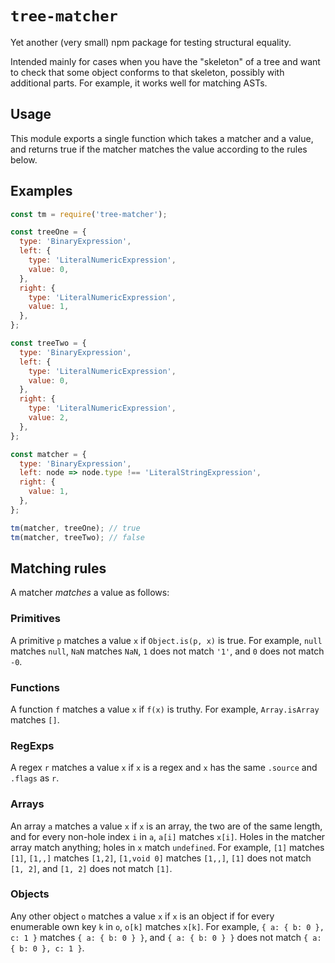 # `tree-matcher`

Yet another (very small) npm package for testing structural equality.

Intended mainly for cases when you have the "skeleton" of a tree and want to check that some object conforms to that skeleton, possibly with additional parts. For example, it works well for matching ASTs.


## Usage

This module exports a single function which takes a matcher and a value, and returns true if the matcher matches the value according to the rules below.


## Examples

```js
const tm = require('tree-matcher');

const treeOne = {
  type: 'BinaryExpression',
  left: {
    type: 'LiteralNumericExpression',
    value: 0,
  },
  right: {
    type: 'LiteralNumericExpression',
    value: 1,
  },
};

const treeTwo = {
  type: 'BinaryExpression',
  left: {
    type: 'LiteralNumericExpression',
    value: 0,
  },
  right: {
    type: 'LiteralNumericExpression',
    value: 2,
  },
};

const matcher = {
  type: 'BinaryExpression',
  left: node => node.type !== 'LiteralStringExpression',
  right: {
    value: 1,
  },
};

tm(matcher, treeOne); // true
tm(matcher, treeTwo); // false

```


## Matching rules

A matcher _matches_ a value as follows:

### Primitives
A primitive `p` matches a value `x` if `Object.is(p, x)` is true. For example, `null` matches `null`, `NaN` matches `NaN`, `1` does not match `'1'`, and `0` does not match `-0`.

### Functions
A function `f` matches a value `x` if `f(x)` is truthy. For example, `Array.isArray` matches `[]`.

### RegExps
A regex `r` matches a value `x` if `x` is a regex and `x` has the same `.source` and `.flags` as `r`.

### Arrays
An array `a` matches a value `x` if `x` is an array, the two are of the same length, and for every non-hole index `i` in `a`, `a[i]` matches `x[i]`. Holes in the matcher array match anything; holes in `x` match `undefined`. For example, `[1]` matches `[1]`, `[1,,]` matches `[1,2]`, `[1,void 0]` matches `[1,,]`, `[1]` does not match `[1, 2]`, and `[1, 2]` does not match `[1]`.

### Objects
Any other object `o` matches a value `x` if `x` is an object if for every enumerable own key `k` in `o`, `o[k]` matches `x[k]`. For example, `{ a: { b: 0 }, c: 1 }` matches `{ a: { b: 0 } }`, and `{ a: { b: 0 } }` does not match `{ a: { b: 0 }, c: 1 }`.
